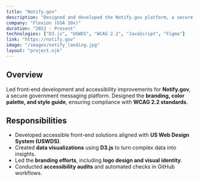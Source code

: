 ```yaml
---
title: "Notify.gov"
description: "Designed and developed the Notify.gov platform, a secure government messaging service. Led branding, front-end development, and accessibility improvements, ensuring compliance with WCAG 2.2 and the U.S. Web Design System (USWDS). Built data visualizations with D3.js to enhance insights."
company: "Flexion (GSA 10x)"
duration: "2022 - Present"
technologies: ["D3.js", "USWDS", "WCAG 2.2", "JavaScript", "Figma"]
link: "https://notify.gov"
image: "/images/notify_landing.jpg"
layout: "project.njk"
---
```


## Overview
Led front-end development and accessibility improvements for **Notify.gov**, a secure government messaging platform. Designed the **branding, color palette, and style guide**, ensuring compliance with **WCAG 2.2 standards**.

## Responsibilities
- Developed accessible front-end solutions aligned with **US Web Design System (USWDS)**.
- Created **data visualizations** using **D3.js** to turn complex data into insights.
- Led the **branding efforts**, including **logo design and visual identity**.
- Conducted **accessibility audits** and automated checks in GitHub workflows.
<!-- 
## Screenshots
![Notify.gov Screenshot](/images/notify-gov-screenshot.jpg)

[View Project](https://notify.gov) -->